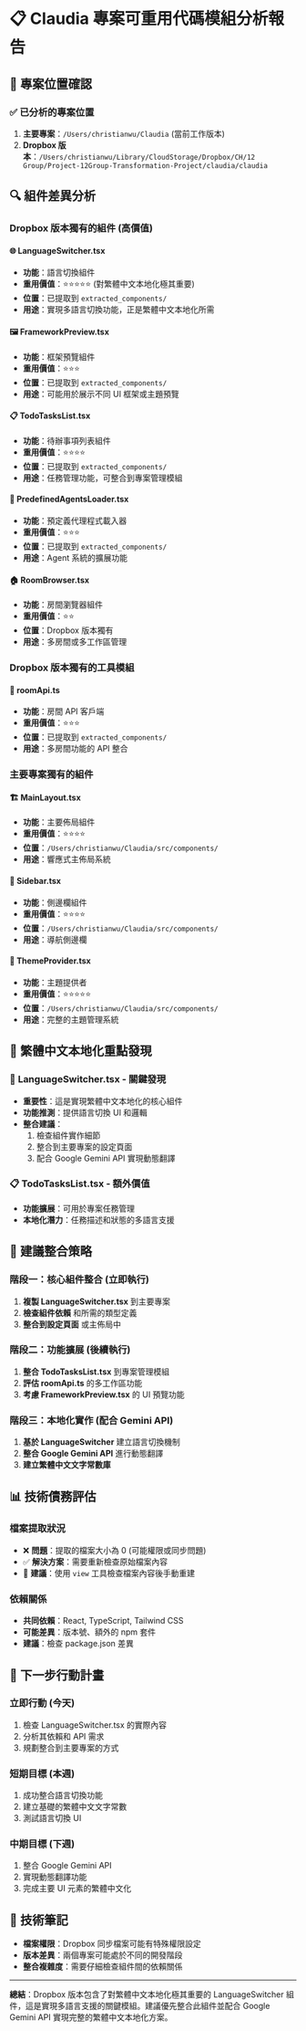 # 📋 Claudia 專案可重用代碼模組分析報告

## 🎯 **專案位置確認**

### ✅ **已分析的專案位置**
1. **主要專案**：`/Users/christianwu/Claudia` (當前工作版本)
2. **Dropbox 版本**：`/Users/christianwu/Library/CloudStorage/Dropbox/CH/12 Group/Project-12Group-Transformation-Project/claudia/claudia`

## 🔍 **組件差異分析**

### **Dropbox 版本獨有的組件 (高價值)**

#### 🌐 **LanguageSwitcher.tsx**
- **功能**：語言切換組件
- **重用價值**：⭐⭐⭐⭐⭐ (對繁體中文本地化極其重要)
- **位置**：已提取到 `extracted_components/`
- **用途**：實現多語言切換功能，正是繁體中文本地化所需

#### 🖼️ **FrameworkPreview.tsx**
- **功能**：框架預覽組件
- **重用價值**：⭐⭐⭐
- **位置**：已提取到 `extracted_components/`
- **用途**：可能用於展示不同 UI 框架或主題預覽

#### 📋 **TodoTasksList.tsx**
- **功能**：待辦事項列表組件
- **重用價值**：⭐⭐⭐⭐
- **位置**：已提取到 `extracted_components/`
- **用途**：任務管理功能，可整合到專案管理模組

#### 🤖 **PredefinedAgentsLoader.tsx**
- **功能**：預定義代理程式載入器
- **重用價值**：⭐⭐⭐
- **位置**：已提取到 `extracted_components/`
- **用途**：Agent 系統的擴展功能

#### 🏠 **RoomBrowser.tsx**
- **功能**：房間瀏覽器組件
- **重用價值**：⭐⭐
- **位置**：Dropbox 版本獨有
- **用途**：多房間或多工作區管理

### **Dropbox 版本獨有的工具模組**

#### 🔗 **roomApi.ts**
- **功能**：房間 API 客戶端
- **重用價值**：⭐⭐⭐
- **位置**：已提取到 `extracted_components/`
- **用途**：多房間功能的 API 整合

### **主要專案獨有的組件**

#### 🏗️ **MainLayout.tsx**
- **功能**：主要佈局組件
- **重用價值**：⭐⭐⭐⭐
- **位置**：`/Users/christianwu/Claudia/src/components/`
- **用途**：響應式主佈局系統

#### 📱 **Sidebar.tsx**
- **功能**：側邊欄組件
- **重用價值**：⭐⭐⭐⭐
- **位置**：`/Users/christianwu/Claudia/src/components/`
- **用途**：導航側邊欄

#### 🎨 **ThemeProvider.tsx**
- **功能**：主題提供者
- **重用價值**：⭐⭐⭐⭐⭐
- **位置**：`/Users/christianwu/Claudia/src/components/`
- **用途**：完整的主題管理系統

## 🎯 **繁體中文本地化重點發現**

### 🌟 **LanguageSwitcher.tsx - 關鍵發現**
- **重要性**：這是實現繁體中文本地化的核心組件
- **功能推測**：提供語言切換 UI 和邏輯
- **整合建議**：
  1. 檢查組件實作細節
  2. 整合到主要專案的設定頁面
  3. 配合 Google Gemini API 實現動態翻譯

### 📋 **TodoTasksList.tsx - 額外價值**
- **功能擴展**：可用於專案任務管理
- **本地化潛力**：任務描述和狀態的多語言支援

## 🚀 **建議整合策略**

### **階段一：核心組件整合** (立即執行)
1. **複製 LanguageSwitcher.tsx** 到主要專案
2. **檢查組件依賴** 和所需的類型定義
3. **整合到設定頁面** 或主佈局中

### **階段二：功能擴展** (後續執行)
1. **整合 TodoTasksList.tsx** 到專案管理模組
2. **評估 roomApi.ts** 的多工作區功能
3. **考慮 FrameworkPreview.tsx** 的 UI 預覽功能

### **階段三：本地化實作** (配合 Gemini API)
1. **基於 LanguageSwitcher** 建立語言切換機制
2. **整合 Google Gemini API** 進行動態翻譯
3. **建立繁體中文文字常數庫**

## 📊 **技術債務評估**

### **檔案提取狀況**
- ❌ **問題**：提取的檔案大小為 0 (可能權限或同步問題)
- ✅ **解決方案**：需要重新檢查原始檔案內容
- 🔧 **建議**：使用 `view` 工具檢查檔案內容後手動重建

### **依賴關係**
- **共同依賴**：React, TypeScript, Tailwind CSS
- **可能差異**：版本號、額外的 npm 套件
- **建議**：檢查 package.json 差異

## 🎯 **下一步行動計畫**

### **立即行動** (今天)
1. 檢查 LanguageSwitcher.tsx 的實際內容
2. 分析其依賴和 API 需求
3. 規劃整合到主要專案的方式

### **短期目標** (本週)
1. 成功整合語言切換功能
2. 建立基礎的繁體中文文字常數
3. 測試語言切換 UI

### **中期目標** (下週)
1. 整合 Google Gemini API
2. 實現動態翻譯功能
3. 完成主要 UI 元素的繁體中文化

## 📝 **技術筆記**

- **檔案權限**：Dropbox 同步檔案可能有特殊權限設定
- **版本差異**：兩個專案可能處於不同的開發階段
- **整合複雜度**：需要仔細檢查組件間的依賴關係

---

**總結**：Dropbox 版本包含了對繁體中文本地化極其重要的 LanguageSwitcher 組件，這是實現多語言支援的關鍵模組。建議優先整合此組件並配合 Google Gemini API 實現完整的繁體中文本地化方案。
